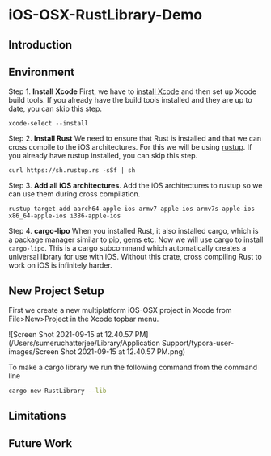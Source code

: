 # iOS-OSX-RustLibrary-Demo

## Introduction

## Environment

Step 1. **Install Xcode** First, we have to [install Xcode](https://itunes.apple.com/us/app/xcode/id497799835?ls=1&mt=12) and then set up Xcode build tools. If you already have the build tools installed and they are up to date, you can skip this step.

```
xcode-select --install
```

Step 2. **Install Rust** We need to ensure that Rust is installed and that we can cross compile to the iOS architectures. For this we will be using [rustup](https://www.rustup.rs/). If you already have rustup installed, you can skip this step. 

```
curl https://sh.rustup.rs -sSf | sh
```

Step 3. **Add all iOS architectures**. Add the iOS architectures to rustup so we can use them during cross compilation.

```
rustup target add aarch64-apple-ios armv7-apple-ios armv7s-apple-ios x86_64-apple-ios i386-apple-ios
```

Step 4. **cargo-lipo** When you installed Rust, it also installed cargo, which is a package manager similar to pip, gems etc. Now we will use cargo to install `cargo-lipo`. This is a cargo subcommand which automatically creates a universal library for use with iOS. Without this crate, cross compiling Rust to work on iOS is infinitely harder.

## New Project Setup

First we create a new multiplatform iOS-OSX project in Xcode from File>New>Project in the Xcode topbar menu.

![Screen Shot 2021-09-15 at 12.40.57 PM](/Users/sumeruchatterjee/Library/Application Support/typora-user-images/Screen Shot 2021-09-15 at 12.40.57 PM.png)

To make a cargo library we run the following command from the command line 

```bash
cargo new RustLibrary --lib
```

## Limitations

## Future Work